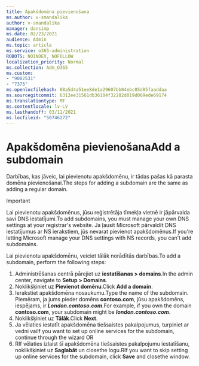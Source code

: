 ```yaml
---
title: Apakšdomēna pievienošana
ms.author: v-smandalika
author: v-smandalika
manager: dansimp
ms.date: 02/23/2021
audience: Admin
ms.topic: article
ms.service: o365-administration
ROBOTS: NOINDEX, NOFOLLOW
localization_priority: Normal
ms.collection: Adm_O365
ms.custom:
- "9002531"
- "7375"
ms.openlocfilehash: 08a5d4a51ee8de1a29607bb04ebc05d85faaddaa
ms.sourcegitcommit: 6312ee31561db36104f32282d019d069ede69174
ms.translationtype: MT
ms.contentlocale: lv-LV
ms.lasthandoff: 03/11/2021
ms.locfileid: "50746272"
---
```

# <a name="add-a-subdomain"></a><span data-ttu-id="17f7b-102">Apakšdomēna pievienošana</span><span class="sxs-lookup"><span data-stu-id="17f7b-102">Add a subdomain</span></span>

<span data-ttu-id="17f7b-103">Darbības, kas jāveic, lai pievienotu apakšdomēnu, ir tādas pašas kā parasta domēna pievienošanai.</span><span class="sxs-lookup"><span data-stu-id="17f7b-103">The steps for adding a subdomain are the same as adding a regular domain.</span></span> 

> [!IMPORTANT]
> <span data-ttu-id="17f7b-104">Lai pievienotu apakšdomēnus, jūsu reģistrētāja tīmekļa vietnē ir jāpārvalda savi DNS iestatījumi.</span><span class="sxs-lookup"><span data-stu-id="17f7b-104">To add subdomains, you must manage your own DNS settings at your registrar's website.</span></span> <span data-ttu-id="17f7b-105">Ja ļausit Microsoft pārvaldīt DNS iestatījumus ar NS ierakstiem, jūs nevarat pievienot apakšdomēnus.</span><span class="sxs-lookup"><span data-stu-id="17f7b-105">If you're letting Microsoft manage your DNS settings with NS records, you can't add subdomains.</span></span> 

<span data-ttu-id="17f7b-106">Lai pievienotu apakšdomēnu, veiciet tālāk norādītās darbības.</span><span class="sxs-lookup"><span data-stu-id="17f7b-106">To add a subdomain, perform the following steps:</span></span>

1. <span data-ttu-id="17f7b-107">Administrēšanas centrā pārejiet uz **iestatīšanas > domains**.</span><span class="sxs-lookup"><span data-stu-id="17f7b-107">In the admin center, navigate to **Setup > Domains**.</span></span>
2. <span data-ttu-id="17f7b-108">Noklikšķiniet uz **Pievienot domēnu**.</span><span class="sxs-lookup"><span data-stu-id="17f7b-108">Click **Add a domain**.</span></span>
3. <span data-ttu-id="17f7b-109">Ierakstiet apakšdomēna nosaukumu.</span><span class="sxs-lookup"><span data-stu-id="17f7b-109">Type the name of the subdomain.</span></span> <span data-ttu-id="17f7b-110">Piemēram, ja jums pieder domēns **contoso.com**, jūsu apakšdomēns, iespējams, ir **_London.contoso.com_**.</span><span class="sxs-lookup"><span data-stu-id="17f7b-110">For example, if you own the domain **contoso.com**, your subdomain might be **_london.contoso.com_**.</span></span>
4. <span data-ttu-id="17f7b-111">Noklikšķiniet uz **Tālāk**.</span><span class="sxs-lookup"><span data-stu-id="17f7b-111">Click **Next**.</span></span>
5. <span data-ttu-id="17f7b-112">Ja vēlaties iestatīt apakšdomēna tiešsaistes pakalpojumus, turpiniet ar vedni vai</span><span class="sxs-lookup"><span data-stu-id="17f7b-112">If you want to set up online services for the subdomain, continue through the wizard OR</span></span>
6. <span data-ttu-id="17f7b-113">RIf vēlaties izlaist šī apakšdomēna tiešsaistes pakalpojumu iestatīšanu, noklikšķiniet uz **Saglabāt** un closethe logu.</span><span class="sxs-lookup"><span data-stu-id="17f7b-113">RIf you want to skip setting up online services for the subdomain, click **Save** and closethe window.</span></span>

